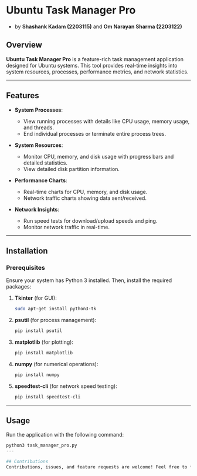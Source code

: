 # Ubuntu Task Manager Pro
- by **Shashank Kadam (2203115)** and **Om Narayan Sharma (2203122)**
## Overview
**Ubuntu Task Manager Pro** is a feature-rich task management application designed for Ubuntu systems. This tool provides real-time insights into system resources, processes, performance metrics, and network statistics.

---

## Features
- **System Processes**: 
  - View running processes with details like CPU usage, memory usage, and threads.
  - End individual processes or terminate entire process trees.
  
- **System Resources**:
  - Monitor CPU, memory, and disk usage with progress bars and detailed statistics.
  - View detailed disk partition information.

- **Performance Charts**:
  - Real-time charts for CPU, memory, and disk usage.
  - Network traffic charts showing data sent/received.

- **Network Insights**:
  - Run speed tests for download/upload speeds and ping.
  - Monitor network traffic in real-time.

---

## Installation

### Prerequisites
Ensure your system has Python 3 installed. Then, install the required packages:

1. **Tkinter** (for GUI):  
   ```bash
   sudo apt-get install python3-tk
2. **psutil** (for process management):
    ```bash
   pip install psutil
3. **matplotlib** (for plotting):
   ```bash
   pip install matplotlib
4. **numpy** (for numerical operations):
   ```bash
   pip install numpy
5. **speedtest-cli** (for network speed testing):
    ```bash
    pip install speedtest-cli

---

## Usage
Run the application with the following command:
  ```bash
  python3 task_manager_pro.py
---

## Contributions
Contributions, issues, and feature requests are welcome! Feel free to fork the project and submit pull requests.






